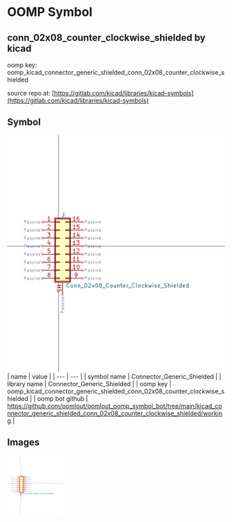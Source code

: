 # OOMP Symbol  
## conn_02x08_counter_clockwise_shielded  by kicad  
  
oomp key: oomp_kicad_connector_generic_shielded_conn_02x08_counter_clockwise_shielded  
  
source repo at: [https://gitlab.com/kicad/libraries/kicad-symbols](https://gitlab.com/kicad/libraries/kicad-symbols)  
## Symbol  
  
[![working.png](working_600.png)](working.png)  
| name | value | 
| --- | --- | 
| symbol name | Connector_Generic_Shielded | 
| library name | Connector_Generic_Shielded | 
| oomp key | oomp_kicad_connector_generic_shielded_conn_02x08_counter_clockwise_shielded | 
| oomp bot github | https://github.com/oomlout/oomlout_oomp_symbol_bot/tree/main/kicad_connector_generic_shielded_conn_02x08_counter_clockwise_shielded/working | 
## Images  
  
[![working.png](working_140.png)](working.png)  

